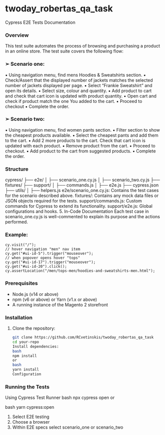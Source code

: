 # twoday_robertas_qa_task

Cypress E2E Tests Documentation

### Overview

This test suite automates the process of browsing and purchasing a product in an online store. The test suite covers the following flow:
### ➢ Scenario one:
▪ Using navigation menu, find mens Hoodies & Sweatshirts section. 
▪ Check/Assert that the displayed number of jackets matches the selected 
number of jackets displayed per page.
▪ Select “Frankie Sweatshirt” and open its details.
▪ Select size, colour and quantity.
▪ Add product to cart and check that cart icon is updated with product quantity.
▪ Open cart and check if product match the one You added to the cart.
▪ Proceed to checkout
▪ Complete the order.
### ➢ Scenario two:
▪ Using navigation menu, find women pants section.
▪ Filter section to show the cheapest products available.
▪ Select the cheapest pants and add them to the cart.
▪ Add 2 more products to the cart. Check that cart icon is updated with each 
product.
▪ Remove product from the cart.
▪ Proceed to checkout.
▪ Add product to the cart from suggested products.
▪ Complete the order.

### Structure

cypress/
├── e2e/
│   ├── scenario_one.cy.js
│   ├── scenario_two.cy.js
├── fixtures/
├── support/
│   ├── commands.js
│   ├── e2e.js
├── cypress.json
├── utils/
│   ├── helpers.js
e2e/scenario_one.cy.js: Contains the test cases for the scenario described above.
fixtures/: Contains any mock data files or JSON objects required for the tests.
support/commands.js: Custom commands for Cypress to extend its functionality.
support/e2e.js: Global configurations and hooks. 5. In-Code Documentation
Each test case in scenario_one.cy.js is well-commented to explain its purpose and the actions performed.

### Example:
    cy.visit("/");
    // hover navigation "men" nav item
    cy.get("#ui-id-5").trigger("mouseover");
    // when popover opens hover "tops"
    cy.get("#ui-id-17").trigger("mouseover");
    cy.get("#ui-id-20").click();
    cy.assertLocation("/men/tops-men/hoodies-and-sweatshirts-men.html");
    
### Prerequisites

- Node.js (v14 or above)
- npm (v6 or above) or Yarn (v1.x or above)
- A running instance of the Magento 2 storefront

### Installation

1. Clone the repository:
   ```bash
   git clone https://github.com/RCvetinskis/twoday_robertas_qa_task
   cd your-repo
   Install dependencies:
   bash
   npm install
   or
   bash
   yarn install
   Configuration
   ```

### Running the Tests

Using Cypress Test Runner
bash
npx cypress open
or

bash
yarn cypress:open

1. Select E2E testing
2. Choose a browser
3. Within  E2E specs  select scenario_one or scenario_two
